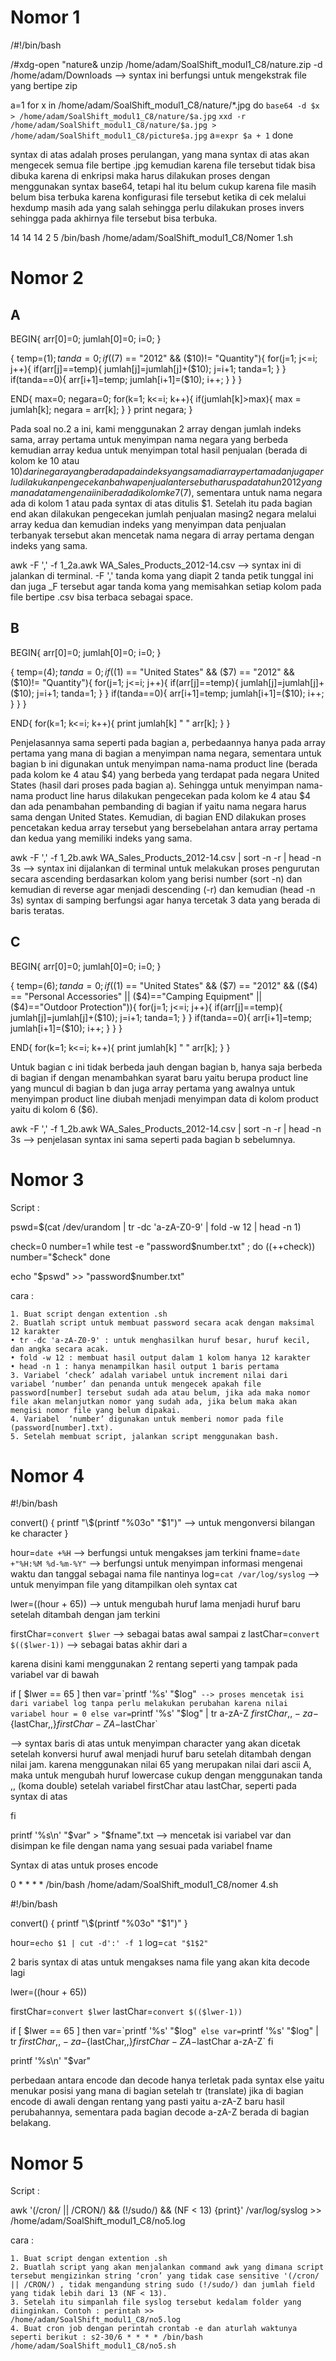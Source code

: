 # Nomor 1

/#!/bin/bash

/#xdg-open "nature&
unzip /home/adam/SoalShift_modul1_C8/nature.zip -d /home/adam/Downloads --> syntax ini berfungsi untuk mengekstrak file yang bertipe zip

a=1
for x in /home/adam/SoalShift_modul1_C8/nature/*.jpg
do
`base64 -d $x > /home/adam/SoalShift_modul1_C8/nature/$a.jpg`
`xxd -r /home/adam/SoalShift_modul1_C8/nature/$a.jpg > /home/adam/SoalShift_modul1_C8/picture$a.jpg`
a=`expr $a + 1`
done

syntax di atas adalah proses perulangan, yang mana syntax di atas akan mengecek semua file bertipe .jpg kemudian karena file tersebut tidak bisa dibuka karena di enkripsi maka harus dilakukan proses dengan menggunakan syntax base64, tetapi hal itu belum cukup karena file masih belum bisa terbuka karena konfigurasi file tersebut ketika di cek melalui hexdump masih ada yang salah sehingga perlu dilakukan proses invers sehingga pada akhirnya file tersebut bisa terbuka.

14 14 14 2 5 /bin/bash /home/adam/SoalShift_modul1_C8/Nomer 1.sh


# Nomor 2
## A
BEGIN{
   arr[0]=0;
   jumlah[0]=0;
   i=0;
}

{
   temp=($1);
   tanda=0;
   if(($7) == "2012" && ($10)!= "Quantity"){
	   for(j=1; j<=i; j++){
	      if(arr[j]==temp){
		 jumlah[j]=jumlah[j]+($10);
		 j=i+1;
		 tanda=1;
	      }
	   }
	   if(tanda==0){
	      arr[i+1]=temp;
	      jumlah[i+1]=($10);
	      i++;
	   }
   }
}

END{
   max=0;
   negara=0;
   for(k=1; k<=i; k++){
      if(jumlah[k]>max){
	 max = jumlah[k];
	 negara = arr[k];
      }
   }
   print negara;
}

   Pada soal no.2 a ini, kami menggunakan 2 array dengan jumlah indeks sama, array pertama untuk menyimpan nama negara yang berbeda kemudian array kedua untuk menyimpan total hasil penjualan (berada di kolom ke 10 atau $10) dari negara yang berada pada indeks yang sama di array pertama dan juga perlu dilakukan pengecekan bahwa penjualan tersebut harus pada tahun 2012 yang mana data mengenai ini berada di kolom ke 7($7), sementara untuk nama negara ada di kolom 1 atau pada syntax di atas ditulis $1. Setelah itu pada bagian end akan dilakukan pengecekan jumlah penjualan masing2 negara melalui array kedua dan kemudian indeks yang menyimpan data penjualan terbanyak tersebut akan mencetak nama negara di array pertama dengan indeks yang sama.

awk -F ',' -f 1_2a.awk WA_Sales_Products_2012-14.csv --> syntax ini di jalankan di terminal. -F ',' tanda koma yang diapit 2 tanda petik tunggal ini dan juga _F tersebut agar tanda koma yang memisahkan setiap kolom pada file bertipe .csv bisa terbaca sebagai space. 

## B

BEGIN{
   arr[0]=0;
   jumlah[0]=0;
   i=0;
}

{
   temp=($4);
   tanda=0;
   if(($1) == "United States" && ($7) == "2012" && ($10)!= "Quantity"){
	   for(j=1; j<=i; j++){
	      if(arr[j]==temp){
		 jumlah[j]=jumlah[j]+($10);
		 j=i+1;
		 tanda=1;
	      }
	   }
	   if(tanda==0){
	      arr[i+1]=temp;
	      jumlah[i+1]=($10);
	      i++;
	   }
   }
}

END{
   for(k=1; k<=i; k++){
      print jumlah[k] " " arr[k];
   }
}

   Penjelasannya sama seperti pada bagian a, perbedaannya hanya pada array pertama yang mana di bagian a menyimpan nama negara, sementara untuk bagian b ini digunakan untuk menyimpan nama-nama product line (berada pada kolom ke 4 atau $4) yang berbeda yang terdapat pada negara United States (hasil dari proses pada bagian a). Sehingga untuk menyimpan nama-nama product line harus dilakukan pengecekan pada kolom ke 4 atau $4 dan ada penambahan pembanding di bagian if yaitu nama negara harus sama dengan United States. Kemudian, di bagian END dilakukan proses pencetakan kedua array tersebut yang bersebelahan antara array pertama dan kedua yang memiliki indeks yang sama.

awk -F ',' -f 1_2b.awk WA_Sales_Products_2012-14.csv | sort -n -r | head -n 3s --> syntax ini dijalankan di terminal untuk melakukan proses pengurutan secara ascending berdasarkan kolom yang berisi number (sort -n) dan kemudian di reverse agar menjadi descending (-r) dan kemudian (head -n 3s) syntax di samping berfungsi agar hanya tercetak 3 data yang berada di baris teratas.

## C
BEGIN{
   arr[0]=0;
   jumlah[0]=0;
   i=0;
}

{
   temp=($6);
   tanda=0;
   if(($1) == "United States" && ($7) == "2012" && (($4) == "Personal Accessories" || ($4)=="Camping Equipment" || ($4)=="Outdoor Protection")){
	   for(j=1; j<=i; j++){
	      if(arr[j]==temp){
		 jumlah[j]=jumlah[j]+($10);
		 j=i+1;
		 tanda=1;
	      }
	   }
	   if(tanda==0){
	      arr[i+1]=temp;
	      jumlah[i+1]=($10);
	      i++;
	   }
   }
}

END{
   for(k=1; k<=i; k++){
      print jumlah[k] " " arr[k];
   }
}

   Untuk bagian c ini tidak berbeda jauh dengan bagian b, hanya saja berbeda di bagian if dengan menambahkan syarat baru yaitu berupa product line yang muncul di bagian b dan juga array pertama yang awalnya untuk menyimpan product line diubah menjadi menyimpan data di kolom product yaitu di kolom 6 ($6).

awk -F ',' -f 1_2b.awk WA_Sales_Products_2012-14.csv | sort -n -r | head -n 3s --> penjelasan syntax ini sama seperti pada bagian b sebelumnya.

# Nomor 3
Script :

pswd=$(cat /dev/urandom | tr -dc 'a-zA-Z0-9' | fold -w 12 | head -n 1)

check=0
number=1
while test -e "password$number.txt" ;
do ((++check))
number="$check"
done

echo "$pswd" >> "password$number.txt"

cara :

    1. Buat script dengan extention .sh 
    2. Buatlah script untuk membuat password secara acak dengan maksimal 12 karakter 
    • tr -dc 'a-zA-Z0-9' : untuk menghasilkan huruf besar, huruf kecil, dan angka secara acak.
    • fold -w 12 : membuat hasil output dalam 1 kolom hanya 12 karakter
    • head -n 1 : hanya menampilkan hasil output 1 baris pertama
    3. Variabel ‘check’ adalah variabel untuk increment nilai dari variabel ‘number’ dan penanda untuk mengecek apakah file password[number] tersebut sudah ada atau belum, jika ada maka nomor file akan melanjutkan nomor yang sudah ada, jika belum maka akan mengisi nomor file yang belum dipakai. 
    4. Variabel  ‘number’ digunakan untuk memberi nomor pada file (password[number].txt).
    5. Setelah membuat script, jalankan script menggunakan bash.



# Nomor 4
#!/bin/bash

convert() {
    printf "\\$(printf "%03o" "$1")" --> untuk mengonversi bilangan ke character
}

hour=`date +%H` --> berfungsi untuk mengakses jam terkini
fname=`date +"%H:%M %d-%m-%Y"` --> berfungsi untuk menyimpan informasi mengenai waktu dan tanggal sebagai nama file nantinya
log=`cat /var/log/syslog` --> untuk menyimpan file yang ditampilkan oleh syntax cat

lwer=$(($hour + 65)) --> untuk mengubah huruf lama menjadi huruf baru setelah ditambah dengan jam terkini

firstChar=`convert $lwer` --> sebagai batas awal sampai z 
lastChar=`convert $(($lwer-1))` --> sebagai batas akhir dari a

karena disini kami menggunakan 2 rentang seperti yang tampak pada variabel var di bawah

if [ $lwer == 65 ]
then
    var=`printf '%s' "$log"` --> proses mencetak isi dari variabel log tanpa perlu melakukan perubahan karena nilai variabel hour = 0
else
    var=`printf '%s' "$log" | tr a-zA-Z ${firstChar,,}-za-${lastChar,,}$firstChar-ZA-$lastChar` 

--> syntax baris di atas untuk menyimpan character yang akan dicetak setelah konversi huruf awal menjadi huruf baru setelah ditambah dengan nilai jam. karena menggunakan nilai 65 yang merupakan nilai dari ascii A, maka untuk mengubah huruf lowercase cukup dengan menggunakan tanda ,, (koma double) setelah variabel firstChar atau lastChar, seperti pada syntax di atas

fi

printf '%s\n' "$var" > "$fname".txt --> mencetak isi variabel var dan disimpan ke file dengan nama yang sesuai pada variabel fname

Syntax di atas untuk proses encode

0 * * * * /bin/bash /home/adam/SoalShift_modul1_C8/nomer 4.sh

#!/bin/bash

convert() {
    printf "\\$(printf "%03o" "$1")"
}

hour=`echo $1 | cut -d':' -f 1`
log=`cat "$1$2"`

2 baris syntax di atas untuk mengakses nama file yang akan kita decode lagi

lwer=$(($hour + 65))

firstChar=`convert $lwer`
lastChar=`convert $(($lwer-1))`

if [ $lwer == 65 ]
then
    var=`printf '%s' "$log"`
else
    var=`printf '%s' "$log" | tr ${firstChar,,}-za-${lastChar,,}$firstChar-ZA-$lastChar a-zA-Z`
fi

printf '%s\n' "$var"

perbedaan antara encode dan decode hanya terletak pada syntax else yaitu menukar posisi yang mana di bagian setelah tr (translate) jika di bagian encode di awali dengan rentang yang pasti yaitu a-zA-Z baru hasil perubahannya, sementara pada bagian decode a-zA-Z berada di bagian belakang.

# Nomor 5
Script :

awk '(/cron/ || /CRON/) && (!/sudo/) && (NF < 13) {print}' /var/log/syslog >> /home/adam/SoalShift_modul1_C8/no5.log

cara :

    1. Buat script dengan extention .sh
    2. Buatlah script yang akan menjalankan command awk yang dimana script tersebut mengizinkan string ‘cron’ yang tidak case sensitive '(/cron/ || /CRON/) , tidak mengandung string sudo (!/sudo/) dan jumlah field yang tidak lebih dari 13 (NF < 13).
    3. Setelah itu simpanlah file syslog tersebut kedalam folder yang diinginkan. Contoh : perintah >> /home/adam/SoalShift_modul1_C8/no5.log
    4. Buat cron job dengan perintah crontab -e dan aturlah waktunya seperti berikut : s2-30/6 * * * * /bin/bash /home/adam/SoalShift_modul1_C8/no5.sh



